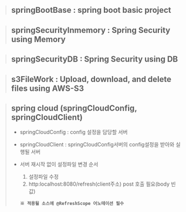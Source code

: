 >## springBootBase : spring boot basic project

>## springSecurityInmemory : Spring Security using Memory

>## springSecurityDB : Spring Security using DB

>## s3FileWork : Upload, download, and delete files using AWS-S3

>## spring cloud (springCloudConfig, springCloudClient)
>* springCloudConfig : config 설정을 담당할 서버
>
>* springCloudClient : springCloudConfig서버의 config설정을 받아와 실행될 서버
>
>* 서버 재시작 없이 설정파일 변경 순서
>	1. 설정파일 수정
>	2. http:localhost:8080/refresh(client주소) post 호출 필요(body 빈값)
>	
>	**`※ 적용될 소스에 @RefreshScope 어노테이션 필수`**
